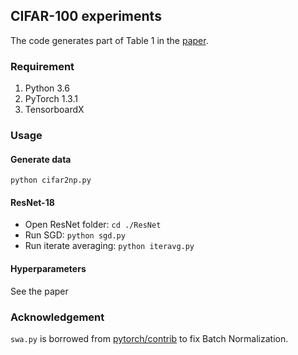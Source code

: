 ## CIFAR-100 experiments

The code generates part of Table 1 in the [paper](https://proceedings.icml.cc/static/paper_files/icml/2020/2773-Paper.pdf).

### Requirement
1. Python 3.6
2. PyTorch 1.3.1
3. TensorboardX

### Usage

#### Generate data
`python cifar2np.py`

#### ResNet-18
- Open ResNet folder: `cd ./ResNet`
- Run SGD: `python sgd.py`
- Run iterate averaging: `python iteravg.py`


#### Hyperparameters
See the paper

### Acknowledgement
`swa.py` is borrowed from [pytorch/contrib](https://github.com/pytorch/contrib/tree/master/torchcontrib/optim) to fix Batch Normalization.